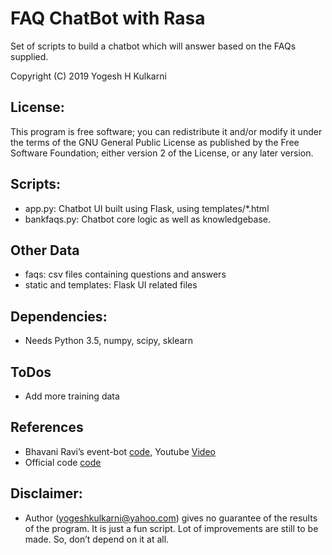 # FAQ ChatBot with Rasa
Set of scripts to build a chatbot which will answer based on the FAQs supplied.

Copyright (C) 2019 Yogesh H Kulkarni

## License:
This program is free software; you can redistribute it and/or
modify it under the terms of the GNU General Public License
as published by the Free Software Foundation; either version 2
of the License, or any later version.

## Scripts:
* app.py: Chatbot UI built using Flask, using templates/*.html
* bankfaqs.py: Chatbot core logic as well as knowledgebase.


## Other Data
* faqs: csv files containing questions and answers
* static and templates: Flask UI related files

## Dependencies:
* Needs Python 3.5, numpy, scipy, sklearn

## ToDos
* Add more training data


## References
* Bhavani Ravi’s event-bot [code](https://github.com/bhavaniravi/rasa-site-bot), Youtube [Video](https://www.youtube.com/watch?v=ojuq0vBIA-g)
* Official code [code](https://github.com/RasaHQ/rasa-workshop)

## Disclaimer:
* Author (yogeshkulkarni@yahoo.com) gives no guarantee of the results of the program. It is just a fun script. Lot of improvements are still to be made. So, don’t depend on it at all.
